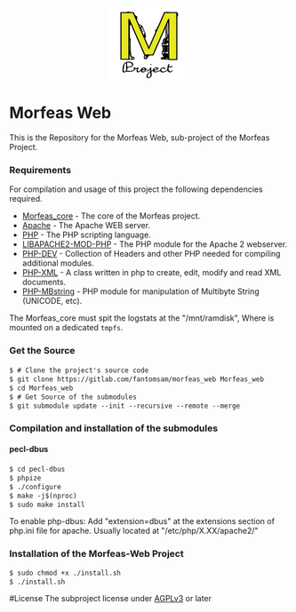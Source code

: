 <div align="center"> <img src="./Morfeas_WEB/art/Morfeas_logo_yellow.png" width="150"> </div>

# Morfeas Web
This is the Repository for the Morfeas Web, sub-project of the Morfeas Project. 

### Requirements
For compilation and usage of this project the following dependencies required.
* [Morfeas_core](https://gitlab.com/fantomsam/morfeas_project) - The core of the Morfeas project.
* [Apache](https://www.apache.org/) - The Apache WEB server.
* [PHP](https://www.php.net/) - The PHP scripting language.
* [LIBAPACHE2-MOD-PHP](https://packages.debian.org/stretch/libapache2-mod-php) - The PHP module for the Apache 2 webserver.
* [PHP-DEV](https://packages.debian.org/sid/php/php-dev) - Collection of Headers and other PHP needed for compiling additional modules.
* [PHP-XML](https://sourceforge.net/projects/xmlphp) -  A class written in php to create, edit, modify and read XML documents.
* [PHP-MBstring](https://packages.debian.org/stretch/php-mbstring) - PHP module for manipulation of Multibyte String (UNICODE, etc).

The Morfeas_core must spit the logstats at the "/mnt/ramdisk", Where is mounted on a dedicated `tmpfs`.

### Get the Source
```
$ # Clone the project's source code
$ git clone https://gitlab.com/fantomsam/morfeas_web Morfeas_web
$ cd Morfeas_web
$ # Get Source of the submodules
$ git submodule update --init --recursive --remote --merge
```
### Compilation and installation of the submodules
#### pecl-dbus
```
$ cd pecl-dbus
$ phpize
$ ./configure
$ make -j$(nproc)
$ sudo make install
```
To enable php-dbus:
Add "extension=dbus" at the extensions section of php.ini file for apache. Usually located at "/etc/php/X.XX/apache2/"
### Installation of the Morfeas-Web Project
```
$ sudo chmod +x ./install.sh
$ ./install.sh
```
#License
The subproject license under [AGPLv3](./Morfeas_WEB/LICENSE) or later 

